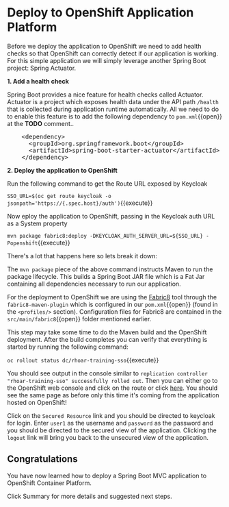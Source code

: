 # Deploy to OpenShift Application Platform

Before we deploy the application to OpenShift we need to add health checks so that OpenShift can correctly detect if our application is working. For this simple application we will simply leverage another Spring Boot project: Spring Actuator.

**1. Add a health check**

Spring Boot provides a nice feature for health checks called Actuator. Actuator is a project which exposes health data under the API path `/health` that is collected during application runtime automatically. All we need to do to enable this feature is to add the following dependency to ``pom.xml``{{open}} at the **TODO** comment..

<pre class="file" data-filename="pom.xml" data-target="insert" data-marker="<!-- TODO: Add Actuator dependency here -->">
    &lt;dependency&gt;
      &lt;groupId&gt;org.springframework.boot&lt;/groupId&gt;
      &lt;artifactId&gt;spring-boot-starter-actuator&lt;/artifactId&gt;
    &lt;/dependency&gt;
</pre>

**2. Deploy the application to OpenShift**

Run the following command to get the Route URL exposed by Keycloak
 
``SSO_URL=$(oc get route keycloak -o jsonpath='https://{.spec.host}/auth')``{{execute}}
 
Now eploy the application to OpenShift, passing in the Keycloak auth URL as a System property

``mvn package fabric8:deploy -DKEYCLOAK_AUTH_SERVER_URL=${SSO_URL} -Popenshift``{{execute}}

There's a lot that happens here so lets break it down:

The `mvn package` piece of the above command instructs Maven to run the package lifecycle. This builds a Spring Boot JAR file which is a Fat Jar containing all dependencies necessary to run our application.

For the deployment to OpenShift we are using the [Fabric8](https://fabric8.io/) tool through the `fabric8-maven-plugin` which is configured in our ``pom.xml``{{open}} (found in the `<profiles/>` section). Configuration files for Fabric8 are contained in the ``src/main/fabric8``{{open}} folder mentioned earlier.

This step may take some time to do the Maven build and the OpenShift deployment. After the build completes you can verify that everything is started by running the following command:

``oc rollout status dc/rhoar-training-sso``{{execute}}

You should see output in the console similar to `replication controller "rhoar-training-sso" successfully rolled out`. Then you can either go to the OpenShift web console and click on the route or click [here](http://rhoar-training-dev.[[HOST_SUBDOMAIN]]-80-[[KATACODA_HOST]].environments.katacoda.com/fruits). You should see the same page as before only this time it's coming from the application hosted on OpenShift!

Click on the `Secured Resource` link and you should be directed to keycloak for login.  Enter `user1` as the username and `password` as the password and you should be directed to the secured view of the application. Clicking the `logout` link will bring you back to the unsecured view of the application.

## Congratulations

You have now learned how to deploy a Spring Boot MVC application to OpenShift Container Platform. 

Click Summary for more details and suggested next steps.
